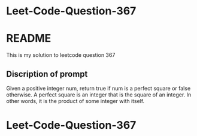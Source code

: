 # Leet-Code-Question-367
# README

This is my solution to leetcode question 367

## Discription of prompt

Given a positive integer num, return true if num is a perfect square or false otherwise.
A perfect square is an integer that is the square of an integer. 
In other words, it is the product of some integer with itself.
# Leet-Code-Question-367
